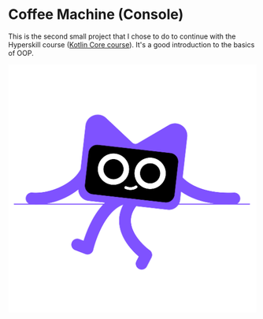 # Coffee Machine (Console)

This is the second small project that I chose to do to continue with the Hyperskill course 
([Kotlin Core course](https://hyperskill.org/tracks/18?category=4)).
It's a good introduction to the basics of OOP.

![Kodee](src/main/resources/image/Kodee_Assets_Digital_Kodee-sitting.png)